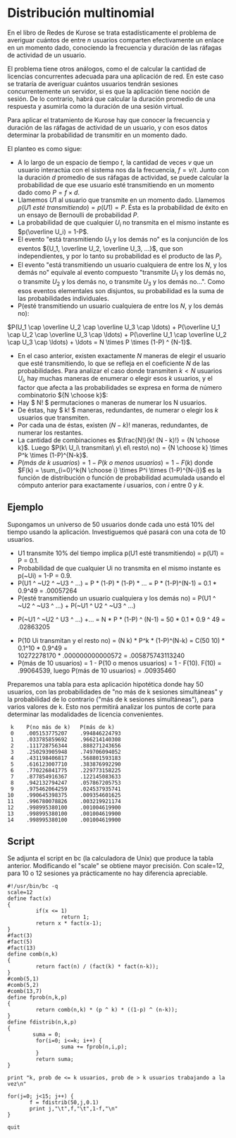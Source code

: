 
# Distribución multinomial

En el libro de Redes de Kurose se trata estadísticamente el problema de averiguar cuántos de entre $n$ usuarios 
comparten efectivamente un enlace en un momento dado, conociendo la frecuencia y duración de las ráfagas de actividad de 
un usuario. 

El problema tiene otros análogos, como el de calcular la cantidad de licencias concurrentes adecuada para una 
aplicación de red. En este caso se trataría de averiguar cuántos usuarios tendrán sesiones concurrentemente un servidor, si es que la aplicación tiene noción de sesión. De lo contrario, habrá que calcular la duración promedio de una respuesta y asumirla
como la duración de una sesión virtual. 

Para aplicar el tratamiento de Kurose hay que conocer la frecuencia y duración de las ráfagas de actividad de un usuario, 
y con esos datos determinar la probabilidad de transmitir en un momento dado. 

El planteo es como sigue:


- A lo largo de un espacio de tiempo $t$, la cantidad de veces $v$ que un usuario interactúa con el sistema nos da la frecuencia, $f = v / t$. Junto con la duración $d$ promedio de sus ráfagas de actividad, se puede calcular la probabilidad de que ese usuario esté transmitiendo en un momento dado como $P = f \times d$. 
- Llamemos $U1$ al usuario que transmite en un momento dado. Llamemos $p(U1\ esté\ transmitiendo) = p(U1) = P$. Ésta es la 
probabilidad de éxito en un ensayo de Bernoulli de probabilidad $P$.
- La probabilidad de que cualquier $U_i$ no transmita en el mismo instante es $p(\overline U_i) = 1-P$.  
- El evento "está transmitiendo $U_1$ y los demás no" es la conjunción de los eventos ${U_1, \overline U_2, \overline U_3, ...}$, 
que son independientes, y por lo tanto su probabilidad es el producto de las $P_i$. 
- El evento "está transmitiendo un usuario cualquiera de entre los $N$, y los demás no" equivale al evento 
compuesto "transmite $U_1$ y los demás no, o transmite $U_2$ y los demás no, o transmite $U_3$ y los demás no...".
Como esos eventos elementales son disjuntos, su probabilidad es la suma de las probabilidades individuales.
- P(esté transmitiendo un usuario cualquiera de entre los $N$, y los demás no):

$P(U_1 \cap \overline U_2 \cap \overline U_3 \cap \ldots)  +  
P(\overline U_1 \cap U_2 \cap \overline U_3 \cap \ldots)  +  
P(\overline U_1 \cap \overline U_2 \cap U_3 \cap \ldots)  + \ldots
= N \times P \times (1-P) ^ {N-1}$.

- En el caso anterior, existen exactamente $N$ maneras de elegir el usuario que esté transmitiendo, 
lo que se refleja en el coeficiente $N$ de las probabilidades. Para analizar el caso donde transmiten $k < N$ usuarios $U_i$,
hay muchas maneras de enumerar o elegir esos $k$ usuarios, 
y el factor que afecta a las probabilidades se expresa en forma de número combinatorio ${N \choose k}$:
- Hay $ N! $ permutaciones o maneras de numerar los N usuarios. 
- De éstas, hay $ k! $ maneras, redundantes, de numerar o elegir los $k$ usuarios que transmiten.
- Por cada una de éstas, existen $(N - k)!$ maneras, redundantes, de numerar los restantes. 
- La cantidad de combinaciones es $\frac{N!}{k!  (N - k)!} = {N \choose k}$. Luego $P(k\ U_i\ transmitan\ y\ el\ resto\ no) = {N \choose k} \times  P^k \times (1-P)^{N-k}$.
- $P(más\ de\ k\ usuarios) = 1 - P(k\ o\ menos\ usuarios) = 1 - F(k)$ donde $F(k) = \sum_{i=0}^k{N \choose i} \times P^i \times (1-P)^{N-i}}$ es la función de distribución 
o función de probabilidad acumulada usando el cómputo anterior para exactamente $i$ usuarios, con $i$ entre $0$ y $k$. 

## Ejemplo
Supongamos un universo de 50 usuarios donde cada uno está 10% del tiempo usando la aplicación. Investiguemos qué pasará 
con una cota de 10 usuarios.
- U1 transmite 10% del tiempo implica p(U1 esté transmitiendo) = p(U1) = P = 0.1. 
- Probabilidad de que cualquier Ui no transmita en el mismo instante es p(~Ui) = 1-P = 0.9.
- P(U1 ^ ~U2 ^ ~U3 ^ ...) = P * (1-P) * (1-P) * ... = P * (1-P)^(N-1) = 0.1 * 0.9^49 = .00057264
- P(esté transmitiendo un usuario cualquiera y los demás no) = P(U1 ^ ~U2 ^ ~U3 ^ ...)  +  P(~U1 ^ U2 ^ ~U3 ^ ...)  
+  P(~U1 ^ ~U2 ^ U3 ^ ...)  +... = N * P * (1-P) ^ (N-1) = 50 * 0.1 * 0.9 ^ 49 =  .02863205
- P(10 Ui transmitan y el resto no) = (N k) * P^k * (1-P)^(N-k) = C(50 10) * 0.1^10 * 0.9^49 =  
10272278170 * .000000000000572 = .005875743113240
- P(más de 10 usuarios) = 1 - P(10 o menos usuarios) = 1 - F(10). F(10) =  .99064539, 
luego P(más de 10 usuarios) = .00935460

Preparemos una tabla para esta aplicación hipotética donde hay 50 usuarios, con las probabilidades 
de "no más de k sesiones simultáneas" y la probabilidad de lo contrario ("más de k 
sesiones simultáneas"), para varios valores de k. Esto nos permitirá analizar los puntos de corte para determinar
las modalidades de licencia convenientes.

     k    P(no más de k)   P(más de k) 
     0    .005153775207    .994846224793
     1    .033785859692    .966214140308
     2    .111728756344    .888271243656
     3    .250293905948    .749706094052
     4    .431198406817    .568801593183
     5    .616123007710    .383876992290
     6    .770226841775    .229773158225
     7    .877854916367    .122145083633
     8    .942132794247    .057867205753
     9    .975462064259    .024537935741
    10    .990645398375    .009354601625
    11    .996780078826    .003219921174
    12    .998995380100    .001004619900
    13    .998995380100    .001004619900
    14    .998995380100    .001004619900

## Script
Se adjunta el script en bc (la calculadora de Unix) que produce la tabla anterior. Modificando el "scale" se obtiene mayor precisión. Con scale=12, para 10 o 12 sesiones ya prácticamente no hay diferencia apreciable.

    #!/usr/bin/bc -q
    scale=12
    define fact(x)
    {
             if(x <= 1)
                     return 1;
             return x * fact(x-1);
    }
    #fact(3)
    #fact(5)
    #fact(13)
    define comb(n,k)
    {
             return fact(n) / (fact(k) * fact(n-k));
    }
    #comb(5,1)
    #comb(5,2)
    #comb(13,7)
    define fprob(n,k,p)
    {
             return comb(n,k) * (p ^ k) * ((1-p) ^ (n-k));
    }
    define fdistrib(n,k,p)
    {
            suma = 0;
             for(i=0; i<=k; i++) {
                     suma += fprob(n,i,p);
             }
             return suma;
    }
    
    print "k, prob de <= k usuarios, prob de > k usuarios trabajando a la vez\n"
    
    for(j=0; j<15; j++) {
           f = fdistrib(50,j,0.1)
           print j,"\t",f,"\t",1-f,"\n"
    }
    
    quit
    
